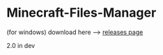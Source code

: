 # Minecraft-Files-Manager
(for windows)
download here --> [releases page](https://github.com/Aqua47/Minecraft-Files-Manager/releases)

2.0 in dev
